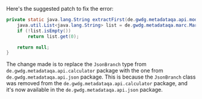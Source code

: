 Here's the suggested patch to fix the error:

```java
private static java.lang.String extractFirst(de.gwdg.metadataqa.api.model.pathcache.JsonPathCache cache, de.gwdg.metadataqa.api.json.JsonBranch branch) {
    java.util.List<java.lang.String> list = de.gwdg.metadataqa.marc.MarcFactory.extractList(cache, branch);
    if (!list.isEmpty())
        return list.get(0);

    return null;
}
```

The change made is to replace the `JsonBranch` type from `de.gwdg.metadataqa.api.calculator` package with the one from `de.gwdg.metadataqa.api.json` package. This is because the `JsonBranch` class was removed from the `de.gwdg.metadataqa.api.calculator` package, and it's now available in the `de.gwdg.metadataqa.api.json` package.